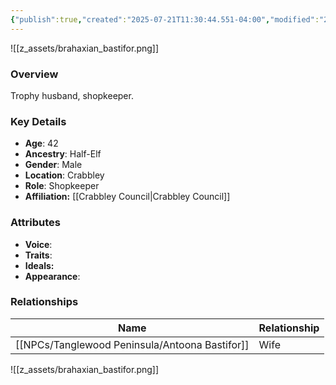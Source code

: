 ```yaml
---
{"publish":true,"created":"2025-07-21T11:30:44.551-04:00","modified":"2025-07-25T11:35:26.828-04:00","published":"2025-07-25T11:35:26.828-04:00","cssclasses":"","Age":"42","Ancestry":"Half-Elf","Gender":"Male","Location":["Crabbley"],"Role":["Shopkeeper"],"Affiliation":["[[Crabbley Council]]"],"Appearances":["[[-The High Rollers Campaign-]]"]}
---
```



![[z_assets/brahaxian_bastifor.png]]

### Overview
Trophy husband, shopkeeper.

### Key Details
- **Age**: 42
- **Ancestry**: Half-Elf
- **Gender**: Male
- **Location**: Crabbley
- **Role**: Shopkeeper
- **Affiliation:** [[Crabbley Council\|Crabbley Council]]

### Attributes
- **Voice**: 
- **Traits**: 
- **Ideals:** 
- **Appearance**:

### Relationships

| Name                 | Relationship |
| -------------------- | ------------ |
| [[NPCs/Tanglewood Peninsula/Antoona Bastifor]] | Wife         |

![[z_assets/brahaxian_bastifor.png]]
